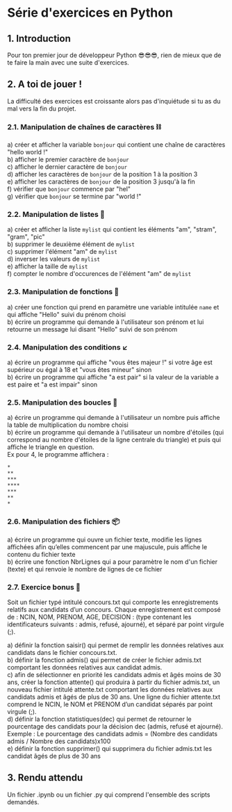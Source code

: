 # Série d'exercices en Python

## 1. Introduction
Pour ton premier jour de développeur Python 😎😎😎, rien de mieux que de te faire la main avec une suite d'exercices. 

## 2. A toi de jouer !
La difficulté des exercices est croissante alors pas d'inquiétude si tu as du mal vers la fin du projet.

### 2.1. Manipulation de chaînes de caractères ⛓
a) créer et afficher la variable `bonjour` qui contient une chaîne de caractères "hello world !"  
b) afficher le premier caractère de `bonjour`  
c) afficher le dernier caractère de `bonjour`  
d) afficher les caractères de `bonjour` de la position 1 à la position 3  
e) afficher les caractères de `bonjour` de la position 3 jusqu'à la fin  
f) vérifier que `bonjour` commence par "hel"  
g) vérifier que `bonjour` se termine par "world !"  

### 2.2. Manipulation de listes 🐛
a) créer et afficher la liste `mylist` qui contient les éléments "am", "stram", "gram", "pic"  
b) supprimer le deuxième élément de `mylist`  
c) supprimer l'élément "am" de `mylist`  
d) inverser les valeurs de `mylist`  
e) afficher la taille de `mylist`  
f) compter le nombre d'occurences de l'élément "am" de `mylist`  

### 2.3. Manipulation de fonctions 🔗
a) créer une fonction qui prend en paramètre une variable intitulée `name` et qui affiche "Hello" suivi du prénom choisi  
b) écrire un programme qui demande à l'utilisateur son prénom et lui retourne un message lui disant "Hello" suivi de son prénom  

### 2.4. Manipulation des conditions ↙️
a) écrire un programme qui affiche "vous êtes majeur !" si votre âge est supérieur ou égal à 18 et "vous êtes mineur" sinon    
b) écrire un programme qui affiche "a est pair" si la valeur de la variable a est paire et "a est impair" sinon  

### 2.5. Manipulation des boucles 💍
a) écrire un programme qui demande à l'utilisateur un nombre puis affiche la table de multiplication du nombre choisi  
b) écrire un programme qui demande à l'utilisateur un nombre d'étoiles (qui correspond au nombre d'étoiles de la ligne centrale du triangle) et puis qui affiche le triangle en question.  
Ex pour 4, le programme affichera : 
```
*
**
***
****
***
**
*
```

### 2.6. Manipulation des fichiers 📦
a) écrire un programme qui ouvre un fichier texte, modifie les lignes affichées afin qu’elles commencent par une majuscule, puis affiche le contenu du fichier texte   
b) écrire une fonction NbrLignes qui a pour paramètre le nom d'un fichier (texte) et qui renvoie le nombre de lignes de ce fichier  

### 2.7. Exercice bonus 💯
Soit un fichier typé intitulé concours.txt qui comporte les enregistrements relatifs aux candidats d’un concours. Chaque enregistrement est composé de : NCIN, NOM, PRENOM, AGE, DECISION : (type contenant les identificateurs suivants : admis, refusé, ajourné), et séparé par point virgule (;).

a) définir la fonction saisir() qui permet de remplir les données relatives aux candidats dans le fichier concours.txt.  
b) définir la fonction admis() qui permet de créer le fichier admis.txt comportant les données relatives aux candidat admis.  
c) afin de sélectionner en priorité les candidats admis et âgés moins de 30 ans, créer la fonction attente() qui produira à partir du fichier admis.txt, un nouveau fichier intitulé attente.txt comportant les données relatives aux candidats admis et âgés de plus de 30 ans. Une ligne du fichier attente.txt comprend le NCIN, le NOM et PRENOM d’un candidat séparés par point virgule (;).  
d) définir la fonction statistiques(dec) qui permet de retourner le pourcentage des candidats pour la décision dec (admis, refusé et ajourné). Exemple : Le pourcentage des candidats admis = (Nombre des candidats admis / Nombre des candidats)x100  
e) définir la fonction supprimer() qui supprimera du fichier admis.txt les candidat âgés de plus de 30 ans  

## 3. Rendu attendu
Un fichier .ipynb ou un fichier .py qui comprend l'ensemble des scripts demandés. 

